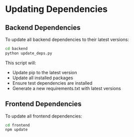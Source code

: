 # Updating Dependencies

## Backend Dependencies
To update all backend dependencies to their latest versions:
```bash
cd backend
python update_deps.py
```

This script will:
- Update pip to the latest version
- Update all installed packages
- Ensure test dependencies are installed
- Generate a new requirements.txt with latest versions

## Frontend Dependencies
To update all frontend dependencies:
```bash
cd frontend
npm update
```